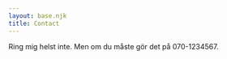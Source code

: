 ```yaml
---
layout: base.njk
title: Contact
---
```


<p class = "text">
Ring mig helst inte. Men om du måste gör det på 070-1234567.
</p>